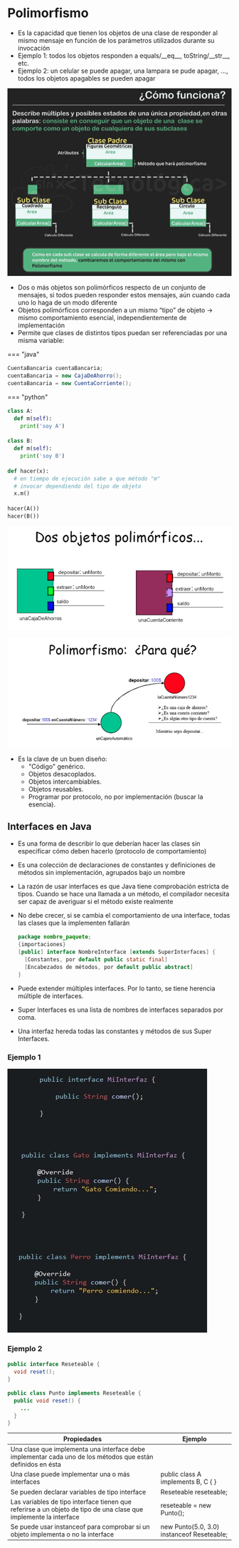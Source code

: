 # Polimorfismo

* Es la capacidad que tienen los objetos de una clase de responder al mismo mensaje en función de los parámetros utilizados durante su invocación
* Ejemplo 1: todos los objetos responden a equals/\_\_eq\_\_, toString/\_\_str\_\_, etc.
* Ejemplo 2: un celular se puede apagar, una lampara se pude apagar, ..., todos los objetos apagables se pueden apagar

![Como funciona](img/polimorfismo1.png)

* Dos o más objetos son polimórficos respecto de un conjunto de mensajes, si todos pueden responder estos mensajes, aún cuando cada uno lo haga de un modo diferente
* Objetos polimórficos corresponden a un mismo “tipo” de objeto -> mismo comportamiento esencial, independientemente de implementación
* Permite que clases de distintos tipos puedan ser referenciadas por una misma variable:

=== "java"

```java
CuentaBancaria cuentaBancaria;
cuentaBancaria = new CajaDeAhorro();
cuentaBancaria = new CuentaCorriente();
```

=== "python"

```py
class A:
  def m(self):
    print('soy A')

class B:
  def m(self):
    print('soy B')

def hacer(x):
  # en tiempo de ejecución sabe a que método "m" 
  # invocar dependiendo del tipo de objeto
  x.m()       

hacer(A())
hacer(B())
```

![Dos objetos polimórficos](img/polimorfismo2.png)

![Polimorfismo: ¿Para qué?](img/polimorfismo3.png)

* Es la clave de un buen diseño:
  * "Código" genérico.
  * Objetos desacoplados.
  * Objetos intercambiables.
  * Objetos reusables.
  * Programar por protocolo, no por implementación (buscar la esencia).

## Interfaces en Java

* Es una forma de describir lo que deberían hacer las clases sin especificar cómo deben hacerlo (protocolo de comportamiento)
* Es una colección de declaraciones de constantes y definiciones de métodos sin implementación, agrupados bajo un nombre
* La razón de usar interfaces es que Java tiene comprobación estricta de tipos. Cuando se hace una llamada a un método, el compilador necesita ser capaz de averiguar si el método existe realmente
* No debe crecer, si se cambia el comportamiento de una interface, todas las clases que la implementen fallarán

  ```java
  package nombre_paquete;
  {importaciones}
  [public] interface NombreInterface [extends SuperInterfaces] {
    [Constantes, por default public static final]
    [Encabezados de métodos, por default public abstract]
  }
  ```

* Puede extender múltiples interfaces. Por lo tanto, se tiene herencia múltiple de interfaces.
* Super Interfaces es una lista de nombres de interfaces separados por coma.
* Una interfaz hereda todas las constantes y métodos de sus Super Interfaces.

### Ejemplo 1

![Ejemplo Interface](img/interface-ejemplo.jpg)

### Ejemplo 2

```java
public interface Reseteable {
  void reset();
}
```

```java
public class Punto implements Reseteable {
  public void reset() {
    ...
  }
}
```

| Propiedades | Ejemplo |
| -- | -- |
| Una clase que implementa una interface debe implementar cada uno de los métodos que están definidos en ésta ||
| Una clase puede implementar una o más interfaces | public class A implements B, C { } |
| Se pueden declarar variables de tipo interface | Reseteable reseteable; |
| Las variables de tipo interface tienen que referirse a un objeto de tipo de una clase que implemente la interface | reseteable = new Punto(); |
| Se puede usar instanceof para comprobar si un objeto implementa o no la interface | new Punto(5.0, 3.0) instanceof Reseteable; |
